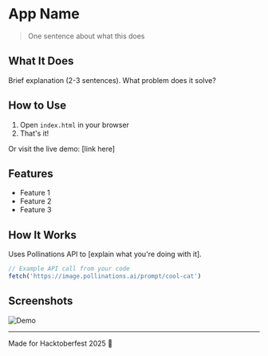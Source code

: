 # App Name

> One sentence about what this does

## What It Does

Brief explanation (2-3 sentences). What problem does it solve?

## How to Use

1. Open `index.html` in your browser
2. That's it!

Or visit the live demo: [link here]

## Features

- Feature 1
- Feature 2
- Feature 3

## How It Works

Uses Pollinations API to [explain what you're doing with it].

```javascript
// Example API call from your code
fetch('https://image.pollinations.ai/prompt/cool-cat')
```

## Screenshots

![Demo](./demo.gif)

---

Made for Hacktoberfest 2025 🎃

